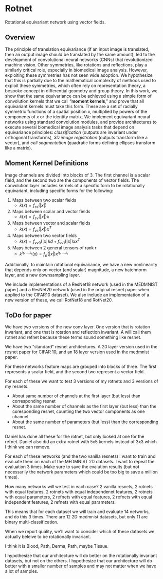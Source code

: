 # Rotnet

Rotational equivariant network using vector fields.

## Overview
The principle of translation equivariance (if an input image is translated, then an output image should be translated by the same amount), led to the development of convolutional neural networks (CNNs) that revolutionized machine vision. Other symmetries, like rotations and reflections, play a similarly critical role, especially in biomedical image analysis. However, exploiting these symmetries has not seen wide adoption. We hypothesize that this is partially due to the mathematical complexity of methods used to exploit these symmetries, which often rely on representation theory, a bespoke concept in differential geometry and group theory. In this work, we show that the same equivariance can be achieved using a simple form of convolution kernels that we call “**moment kernels**,” and prove that all equivariant kernels must take this form. These are a set of radially symmetric functions of a spatial position *x*, multiplied by powers of the components of _x_ or the identity matrix. We implement equivariant neural networks using standard convolution modules, and provide architectures to execute several biomedical image analysis tasks that depend on equivariance principles: _classification_ (outputs are invariant under orthogonal transforms), _3D image registration_ (outputs transform like a vector), and _cell segmentation_ (quadratic forms defining ellipses transform like a matrix).

## Moment Kernel Definitions
Image channels are divided into blocks of 3. The first channel is a scalar field, and the second two are the components of vector fields. The convolution layer includes kernels of a specific form to be rotationally equivariant, including specific forms for the following:
1. Maps between two scalar fields
   - $k(x) = f_{ss}(|x|)$
2. Maps between scalar and vector fields
   - $k(x) = f_{sv}(|x|)x$
3. Maps between vector and scalar fields
   - $k(x) = f_{vs}(|x|)x^{T}$
4. Maps between two vector fields
   - $k(x) = f_{vv0}(|x|)id + f_{vv1}(|x|)xx^{T}$
5. Maps between 2 general tensors of rank _r_
   - $k^{i_{1},...,i_{r}}(x) = f_{\emptyset}(|x|)x^{i_{1},...,i_{r}}$

Additionally, to maintain rotational equivariance, we have a new nonlinearity that depends only on vector (and scalar) magnitude, a new batchnorm layer, and a new downsampling layer.

We include implementations of a ResNet18 network (used in the MEDMNIST paper) and a ResNet20 network (used in the original resnet paper when applied to the CIFAR10 dataset).   We also include an implementation of a new version of these, we call RotNet18 and RotNet20.

## ToDo for paper

We have two versions of the new conv layer.  One version that is rotation invariant, and one that is rotation and reflection invariant.  A will call them rotnet and refnet because these terms sound something like resnet.

We have two "standard" resnet architectures.  A 20 layer version used in the resnet paper for CIFAR 10, and an 18 layer version used in the medmnist paper.

For these networks feature maps are grouped into blocks of three.  The first represents a scalar field, and the second two represent a vector field.

For each of these we want to test 3 versions of my rotnets and 3 versions of my resnets.  

* About same number of channels at the first layer (but less) than corresponding resnet
* About the same number of channels as the first layer (but less) than the coresponding resnet, counting the two vector components as one channel.
* About the same number of parameters (but less) than the corresponding resnet.

Daniel has done all these for the rotnet, but only looked at one for the refnet.  Daniel also did an extra rotnet with 5x5 kernels instead of 3x3 which I think we can remove.

For each of these networks  (and the two vanilla resnets) I want to train and evaluate them on each of the MEDMNIST 2D datasets. I want to repeat the evaluation 3 times.  Make sure to save the evalution results (but not necessarily the network parameters which could be too big to save a million times).  

How many networks will we test in each case? 2 vanilla resnets, 2 rotnets with equal features, 2 rotnets with equal independenet features, 2 rotnets with equal parameters, 2 refnets with equal features, 2 refnets with equal independent features, 2 refnets with equal parameters.  

This means that for each dataset we will train and evaluate 14 networks, and do this 3 times.  There are 12 2D medmnist datasets, but only 11 are binary multi-classification.

When we report quality, we'll want to consider which of these datasets we actually beleive to be rotationally invariant.

I think it is Blood, Path, Derma, Path, maybe Tissue.

I hypothesize that our architecture will do better on the rotationally invariant datasets, but not on the others.  I hypothesize that our architecture will do better with a smaller number of samples and may not matter when we have a lot of samples.
